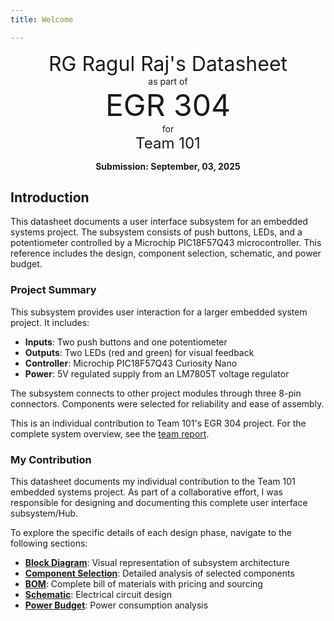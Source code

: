 ```yaml
---
title: Welcome

---
```

<center>
<font size= "6">RG Ragul Raj's Datasheet</font><br>
as part of<br>
<font size= "8"> EGR 304</font><br>
for<br>
<font size= "5"> Team 101</font><br>

**Submission: September, 03, 2025**
</center>

## Introduction

This datasheet documents a user interface subsystem for an embedded systems project. The subsystem consists of push buttons, LEDs, and a potentiometer controlled by a Microchip PIC18F57Q43 microcontroller. This reference includes the design, component selection, schematic, and power budget.

### Project Summary

This subsystem provides user interaction for a larger embedded system project. It includes:

- **Inputs**: Two push buttons and one potentiometer
- **Outputs**: Two LEDs (red and green) for visual feedback
- **Controller**: Microchip PIC18F57Q43 Curiosity Nano
- **Power**: 5V regulated supply from an LM7805T voltage regulator

The subsystem connects to other project modules through three 8-pin connectors. Components were selected for reliability and ease of assembly.

This is an individual contribution to Team 101's EGR 304 project. For the complete system overview, see the [team report](https://egr304-2025-f-101.github.io/team101.github.io/).

### My Contribution

This datasheet documents my individual contribution to the Team 101 embedded systems project. As part of a collaborative effort, I was responsible for designing and documenting this complete user interface subsystem/Hub.

To explore the specific details of each design phase, navigate to the following sections:
- **[Block Diagram](01-Block-Diagram/Block-Diagram.md)**: Visual representation of subsystem architecture
- **[Component Selection](02-Component-Selection/Component-Selection.md)**: Detailed analysis of selected components
- **[BOM](03-BOM/BOM.md)**: Complete bill of materials with pricing and sourcing
- **[Schematic](04-Schematic/schematic.md)**: Electrical circuit design
- **[Power Budget](05-Power-Budget/Power-Budget.md)**: Power consumption analysis

